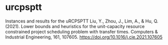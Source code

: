 # urcpsptt
Instances and results for the uRCPSPTT
Liu, Y., Zhou, J., Lim, A., & Hu, Q. (2021). Lower bounds and heuristics for the unit-capacity resource constrained project scheduling problem with transfer times. Computers & Industrial Engineering, 161, 107605. https://doi.org/10.1016/j.cie.2021.107605
